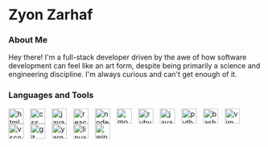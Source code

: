 # Zyon Zarhaf

### About Me
<p>
  Hey there! I'm a full-stack developer driven by the awe of how software development can feel like an art form, despite being primarily a science and engineering discipline. I'm always curious and can't get enough of it.
</p>

### Languages and Tools


<img align="left" width="30px" style="padding-right:10px" src="https://cdn.jsdelivr.net/gh/devicons/devicon/icons/html5/html5-original-wordmark.svg" alt="html"/>
<img align="left" width="30px" style="padding-right:10px" src="https://cdn.jsdelivr.net/gh/devicons/devicon/icons/css3/css3-original-wordmark.svg" alt="css"/>
<img align="left" width="30px" style="padding-right:10px" src="https://cdn.jsdelivr.net/gh/devicons/devicon/icons/javascript/javascript-original.svg" alt="javascript"/>
<img align="left" width="30px" style="padding-right:10px" src="https://cdn.jsdelivr.net/gh/devicons/devicon/icons/react/react-original-wordmark.svg" alt="react"/>
<img align="left" width="30px" style="padding-right:10px" src="https://cdn.jsdelivr.net/gh/devicons/devicon/icons/nodejs/nodejs-original.svg" alt="node"/>
<img align="left" width="30px" style="padding-right:10px" src="https://cdn.jsdelivr.net/gh/devicons/devicon/icons/mongodb/mongodb-plain-wordmark.svg" alt="mongodb"/>
<img align="left" width="30px" style="padding-right:10px" src="https://cdn.jsdelivr.net/gh/devicons/devicon/icons/ruby/ruby-original-wordmark.svg" alt="ruby"/>
<img align="left" width="30px" style="padding-right:10px" src="https://cdn.jsdelivr.net/gh/devicons/devicon/icons/java/java-original-wordmark.svg" alt="java"/>
<img align="left" width="30px" style="padding-right:10px" src="https://cdn.jsdelivr.net/gh/devicons/devicon/icons/python/python-original-wordmark.svg" alt="python"/>
<img align="left" width="30px" style="padding-right:10px" src="https://cdn.jsdelivr.net/gh/devicons/devicon/icons/bash/bash-plain.svg" alt="bash"/>
<img align="left" width="30px" style="padding-right:10px" src="https://cdn.jsdelivr.net/gh/devicons/devicon/icons/vim/vim-original.svg" alt="vim"/>
<img align="left" width="30px" style="padding-right:10px" src="https://cdn.jsdelivr.net/gh/devicons/devicon/icons/vscode/vscode-original.svg" alt="vscode"/>         
<img align="left" width="30px" style="padding-right:10px" src="https://cdn.jsdelivr.net/gh/devicons/devicon/icons/git/git-original.svg" alt="git"/>
<img align="left" width="30px" style="padding-right:10px" src="https://cdn.jsdelivr.net/gh/devicons/devicon/icons/yarn/yarn-original.svg" alt="yarn"/>     
<img align="left" width="30px" style="padding-right:10px" src="https://cdn.jsdelivr.net/gh/devicons/devicon/icons/linux/linux-original.svg" alt="linux"/>
<img align="left" width="30px" style="padding-right:10px" src="https://cdn.jsdelivr.net/gh/devicons/devicon/icons/windows8/windows8-original.svg" alt="windows"/>
